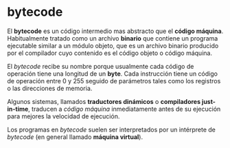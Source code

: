 # bytecode

El **bytecode** es un código intermedio mas abstracto que el **código máquina**. Habitualmente tratado como un archivo **binario** que contiene un programa ejecutable similar a un módulo objeto, que es un archivo binario producido por el compilador cuyo contenido es el código objeto o código máquina.

El *bytecode* recibe su nombre porque usualmente cada código de operación tiene una longitud de un **byte**. Cada instrucción tiene un código de operación entre 0 y 255 seguido de parámetros tales como los registros o las direcciones de memoria.

Algunos sistemas, llamados **traductores dinámicos** o **compiladores just-in-time**, traducen a *código máquina* inmediatamente antes de su ejecución para mejores la velocidad de ejecución.

Los programas en *bytecode* suelen ser interpretados por un intérprete de *bytecode* (en general llamado **máquina virtual**).